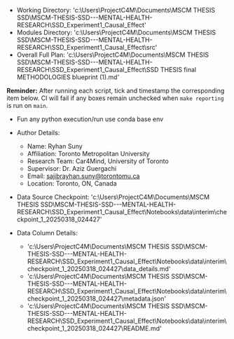 - Working Directory: 'c:\Users\ProjectC4M\Documents\MSCM THESIS SSD\MSCM-THESIS-SSD---MENTAL-HEALTH-RESEARCH\SSD_Experiment1_Causal_Effect'
- Modules Directory: 'c:\Users\ProjectC4M\Documents\MSCM THESIS SSD\MSCM-THESIS-SSD---MENTAL-HEALTH-RESEARCH\SSD_Experiment1_Causal_Effect\src'
- Overall Full Plan: 'c:\Users\ProjectC4M\Documents\MSCM THESIS SSD\MSCM-THESIS-SSD---MENTAL-HEALTH-RESEARCH\SSD_Experiment1_Causal_Effect\SSD THESIS final METHODOLOGIES blueprint (1).md'

**Reminder:** After running each script, tick and timestamp the corresponding item below. CI will fail if any boxes remain unchecked when `make reporting` is run on `main`.

- Fun any python execution/run use conda base env

- Author Details:
  - Name: Ryhan Suny
  - Affiliation: Toronto Metropolitan University
  - Research Team: Car4Mind, University of Toronto
  - Supervisor: Dr. Aziz Guergachi
  - Email: sajibrayhan.suny@torontomu.ca
  - Location: Toronto, ON, Canada

- Data Source Checkpoint: 'c:\Users\ProjectC4M\Documents\MSCM THESIS SSD\MSCM-THESIS-SSD---MENTAL-HEALTH-RESEARCH\SSD_Experiment1_Causal_Effect\Notebooks\data\interim\checkpoint_1_20250318_024427'
- Data Column Details: 
  - 'c:\Users\ProjectC4M\Documents\MSCM THESIS SSD\MSCM-THESIS-SSD---MENTAL-HEALTH-RESEARCH\SSD_Experiment1_Causal_Effect\Notebooks\data\interim\checkpoint_1_20250318_024427\data_details.md'
  - 'c:\Users\ProjectC4M\Documents\MSCM THESIS SSD\MSCM-THESIS-SSD---MENTAL-HEALTH-RESEARCH\SSD_Experiment1_Causal_Effect\Notebooks\data\interim\checkpoint_1_20250318_024427\metadata.json'
  - 'c:\Users\ProjectC4M\Documents\MSCM THESIS SSD\MSCM-THESIS-SSD---MENTAL-HEALTH-RESEARCH\SSD_Experiment1_Causal_Effect\Notebooks\data\interim\checkpoint_1_20250318_024427\README.md'